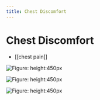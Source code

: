 ```yaml
---
title: Chest Discomfort
---
```

# Chest Discomfort

* [[chest pain]]

![Figure: height:450px](https://i.imgur.com/59uz1PX.png)

![Figure: height:450px](https://i.imgur.com/SpUPjgV.png)

![Figure: height:450px](https://i.imgur.com/5rHeR16.png)
